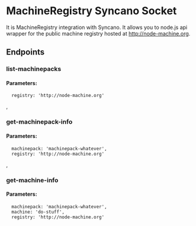 # MachineRegistry Syncano Socket

It is MachineRegistry integration with Syncano. It allows you to node.js api wrapper for the public machine registry hosted at http://node-machine.org.

## Endpoints

### list-machinepacks

#### Parameters:

      registry: 'http://node-machine.org'

,
### get-machinepack-info

#### Parameters:

      machinepack: 'machinepack-whatever',
      registry: 'http://node-machine.org'

,
### get-machine-info

#### Parameters:

      machinepack: 'machinepack-whatever',
      machine: 'do-stuff',
      registry: 'http://node-machine.org'

